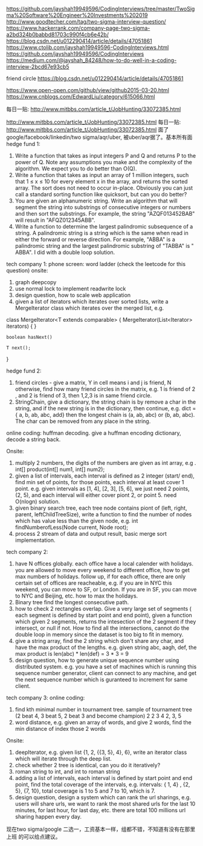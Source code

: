 https://github.com/jayshah19949596/CodingInterviews/tree/master/TwoSigma%20Software%20Engineer%20Investments%202019
http://www.goodtecher.com/tag/two-sigma-interview-question/
https://www.hackerrank.com/company-page-two-sigma-a2bd324b0babbd81703c990f4cb6e42b/
https://blog.csdn.net/u012290414/article/details/47051861
https://www.ctolib.com/jayshah19949596-CodingInterviews.html
https://github.com/jayshah19949596/CodingInterviews
https://medium.com/@jayshah_84248/how-to-do-well-in-a-coding-interview-2bcd67e93cb5

friend circle
https://blog.csdn.net/u012290414/article/details/47051861

https://www.open-open.com/github/view/github2015-03-20.html
https://www.cnblogs.com/EdwardLiu/category/615066.html


每日一贴: http://www.mitbbs.com/article_t/JobHunting/33072385.html

http://www.mitbbs.com/article_t/JobHunting/33072385.html
每日一贴: http://www.mitbbs.com/article_t/JobHunting/33072385.html
面了google/facebook/linkedin/two sigma/aqr/uber, 被uber/aqr据了。基本所有面
hedge fund 1:
1.    Write a function that takes as input integers P and Q and returns P to
the power of Q.  Note any assumptions you make and the complexity of the
algorithm.  We expect you to do better than O(Q).
2.  Write a function that takes as input an array of 1 million integers,
such that 1 ≤ x ≤ 10 for every element x in the array, and returns the
sorted array.  The sort does not need to occur in-place.  Obviously you can
just call a standard sorting function like quicksort, but can you do better?
3. You are given an alphanumeric string.  Write an algorithm that will
segment the string into substrings of consecutive integers or numbers and
then sort the substrings.  For example, the string "AZQF013452BAB" will
result in "AFQZ012345ABB".
4.    Write a function to determine the largest palindromic subsequence of a
string.  A palindromic string is a string which is the same when read in
either the forward or reverse direction.  For example, "ABBA" is a
palindromic string and the largest palindromic substring of "TABBA" is "
ABBA".
I did with a double loop solution.

tech company 1:
phone screen:
word ladder (check the leetcode for this question)
onsite:
1. graph deepcopy
2. use normal lock to implement readwrite lock
3. design question, how to scale web application
4. given a list of iterators which iterates over sorted lists, write a
MergeIterator class which iterates over the merged list, e.g.

class MergeIterator<T extends comparable<T>>
{
    MergeIterator(List<Iterator<T>> iterators)
    {
    }

    boolean hasNext()

    T next();
}

hedge fund 2:
1. friend circles - give a matrix, Y in cell means i and j is friend, N
otherwise, find how many friend circles in the matrix, e.g. 1 is friend of 2
, and 2 is friend of 3, then 1,2,3 is in same friend circle.
2. StringChain, give a dictionary, the string chain is by remove a char in
the string, and if the new string is in the dictionary, then continue, e.g.
dict = { a, b, ab, abc, add} then the longest chain is (a, ab, abc) or (b,
ab, abc). The char can be removed from any place in the string.

online coding:
huffman decoding. give a huffman encoding dictionary, decode a string back.

Onsite:
1. multiply 2 numbers, the digits of the numbers are given as int array, e.g
. int[] product(int[] num1, int[] num2);
2. given a list of intervals, each interval is defined as 2 integer (start/
end), find min set of points, for those points, each interval at least cover
1 point. e.g. given intervals as [1, 4], [2, 3], [5, 6], we just need 2
points, (2, 5), and each interval will either cover piont 2, or point 5.
need O(nlogn) solution.
3. given binary search tree, each tree node contains piont of (left, right,
parent, leftChildTreeSize), write a function to find the number of nodes
which has value less than the given node, e.g.
int findNumberofLess(Node current, Node root);
4. process 2 stream of data and output result, basic merge sort
implementation.

tech company 2:
1. have N offices globally. each office have a local calender with holidays.
you are allowed to move every weekend to different office, how to get max
numbers of holidays. follow up, if for each office, there are only certain
set of offices are reacheable, e.g. if you are in NYC this weekend, you can
move to SF, or London. If you are in SF, you can move to NYC and Beijing,
etc. how to max the holidays.
2. Binary tree find the longest consecutive path.
3. how to check 2 rectangles overlap. Give a very large set of segments (
each segment is defined by start point and end point), given a function
which given 2 segments, returns the intesection of the 2 segment if they
intersect, or null if not. How to find all the intersections, cannot do the
double loop in memory since the dataset is too big to fit in memory.
4. give a string array, find the 2 string which don't share any char, and
have the max product of the lengths. e.g. given string abc, aagh, def, the
max product is len(abc) * len(def) = 3 * 3 = 9
5. design question, how to generate unique sequence number using distributed
system. e.g. you have a set of machines which is running this sequence
number generator, client can connect to any machine, and get the next
sequence number which is guranteed to increment for same client.

tech company 3:
online coding:
1. find kth minimal number in tournament tree. sample of tournament tree (2
beat 4, 3 beat 5, 2 beat 3 and become champion)
2
2  3
4 2, 3, 5
2. word distance, e.g. given an array of words, and give 2 words, find the
min distance of index those 2 words

Onsite:
1. deepIterator, e.g. given list {1, 2, {{3, 5}, 4}, 6}, write an iterator
class which will iterate through the deep list.
2. check whether 2 tree is identical, can you do it iteratively?
3. roman string to int, and int to roman string
4. adding a list of intervals, each interval is defined by start point and
end point, find the total coverage of the intervals, e.g. intervals: { 1, 4}
, {2, 5}, {7, 10}, total coverage is 1 to 5 and 7 to 10, which is 7.
5. design question, design a system which can rank the url sharings, e.g.
users will share urls, we want to rank the most shared urls for the last 10
minutes, for last hour, for last day, etc. there are total 100 millions url
sharing happen every day.

现在two sigma/google 二选一，工资基本一样，组都不错，不知道有没有在那里上班
的可以给点建议。